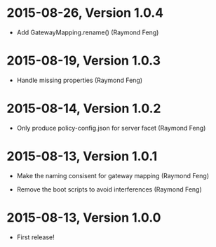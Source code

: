 2015-08-26, Version 1.0.4
=========================

 * Add GatewayMapping.rename() (Raymond Feng)


2015-08-19, Version 1.0.3
=========================

 * Handle missing properties (Raymond Feng)


2015-08-14, Version 1.0.2
=========================

 * Only produce policy-config.json for server facet (Raymond Feng)


2015-08-13, Version 1.0.1
=========================

 * Make the naming consisent for gateway mapping (Raymond Feng)

 * Remove the boot scripts to avoid interferences (Raymond Feng)


2015-08-13, Version 1.0.0
=========================

 * First release!

